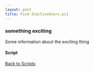 ```yaml
---
layout: post
title: Find-InactiveUsers.ps1
---
```


### something exciting

Some information about the exciting thing

#### Script

<script src="https://gist-it.appspot.com/github.com/BanterBoy/scripts-blog/blob/master/PowerShell/scripts/activeDirectory/Find-InactiveUsers.ps1"></script>

<a href="/menu/_pages/scripts.html">Back to Scripts</a>
